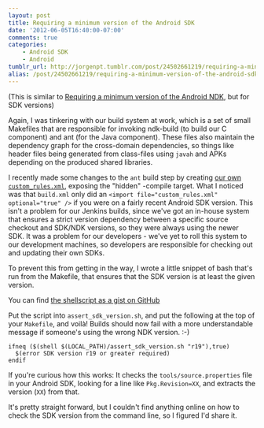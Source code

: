 ```yaml
---
layout: post
title: Requiring a minimum version of the Android SDK
date: '2012-06-05T16:40:00-07:00'
comments: true
categories:
    - Android SDK
    - Android
tumblr_url: http://jorgenpt.tumblr.com/post/24502661219/requiring-a-minimum-version-of-the-android-sdk
alias: /post/24502661219/requiring-a-minimum-version-of-the-android-sdk
---
```


(This is similar to [Requiring a minimum version of the Android NDK](/post/2012/03/02/requiring-a-minimum-version-of-the-android-ndk/), but for SDK versions)

Again, I was tinkering with our build system at work, which is a set of small Makefiles that are responsible for invoking ndk-build (to build our C component) and ant (for the Java component). These files also maintain the dependency graph for the cross-domain dependencies, so things like header files being generated from class-files using `javah` and APKs depending on the produced shared libraries.

I recently made some changes to the `ant` build step by creating [our own `custom_rules.xml`](https://gist.github.com/2878806), exposing the "hidden" -compile target. What I noticed was that `build.xml` only did an `<import file="custom_rules.xml" optional="true" />` if you were on a fairly recent Android SDK version. This isn't a problem for our Jenkins builds, since we've got an in-house system that ensures a strict version dependency between a specific source checkout and SDK/NDK versions, so they were always using the newer SDK. It was a problem for our developers - we've yet to roll this system to our development machines, so developers are responsible for checking out and updating their own SDKs.

To prevent this from getting in the way, I wrote a little snippet of bash that's run from the Makefile, that ensures that the SDK version is at least the given version.

You can find [the shellscript as a gist on GitHub](https://gist.github.com/2878774)

Put the script into `assert_sdk_version.sh`, and put the following at the top of your `Makefile`, and voilà! Builds should now fail with a more understandable message if someone's using the wrong NDK version. :-)

```make Makefile
ifneq ($(shell $(LOCAL_PATH)/assert_sdk_version.sh "r19"),true)
  $(error SDK version r19 or greater required)
endif
```

If you're curious how this works: It checks the `tools/source.properties` file in your Android SDK, looking for a line like `Pkg.Revision=XX`, and extracts the version (`XX`) from that.

It's pretty straight forward, but I couldn't find anything online on how to check the SDK version from the command line, so I figured I'd share it.

